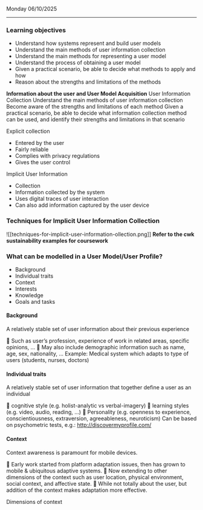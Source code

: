 Monday 06/10/2025

---
### Learning objectives
- Understand how systems represent and build user models
- Understand the main methods of user information collection
- Understand the main methods for representing a user model
- Understand the process of obtaining a user model
- Given a practical scenario, be able to decide what methods to apply and how
- Reason about the strengths and limitations of the methods

**Information about the user and User Model Acquisition**
User Information Collection
Understand the main methods of user information collection
Become aware of the strengths and limitations of each method
Given a practical scenario, be able to decide what information collection method can be used, and identify their strengths and limitations in that scenario

Explicit collection
- Entered by the user
- Fairly reliable
- Complies with privacy regulations
- Gives the user control

Implicit User Information
- Collection
- Information collected by the system
- Uses digital traces of user interaction
- Can also add information captured by the user device
### Techniques for Implicit User Information Collection
![[techniques-for-implicit-user-information-ollection.png]]
**Refer to the cwk sustainability examples for coursework**
### What can be modelled in a User Model/User Profile?
- Background
- Individual traits
- Context
- Interests
- Knowledge
- Goals and tasks

#### Background
A relatively stable set of user information about their previous experience

 Such as user’s profession, experience of work in related areas, specific opinions, …
 May also include demographic information such as name, age, sex, nationality, …
Example: Medical system which adapts to type of users (students, nurses, doctors)
#### Individual traits
A relatively stable set of user information that together define a user as an individual

 cognitive style (e.g. holist-analytic vs verbal-imagery)
 learning styles (e.g. video, audio, reading, …)
 Personality (e.g. openness to experience, conscientiousness, extraversion, agreeableness, neuroticism)
Can be based on psychometric tests, e.g.: http://discovermyprofile.com/
#### Context
Context awareness is paramount for mobile devices.

 Early work started from platform adaptation issues, then has grown to mobile & ubiquitous adaptive systems.
 Now extending to other dimensions of the context such as user location, physical environment, social context, and affective state.
 While not totally about the user, but addition of the context makes adaptation more effective.

Dimensions of context